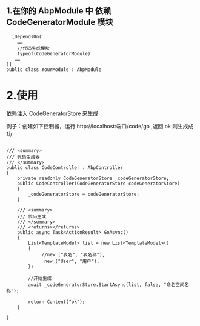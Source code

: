 ﻿
 ## 1.在你的 AbpModule 中 依赖 CodeGeneratorModule 模块

```
  [DependsOn(
    ……
    //代码生成模块
    typeof(CodeGeneratorModule)
   ……
)]
public class YourModule : AbpModule
```

# 2.使用

依赖注入 CodeGeneratorStore 来生成

例子：创建如下控制器，运行 http://localhost:端口/code/go ,返回 ok 则生成成功
```

/// <summary>
/// 代码生成器
/// </summary>
public class CodeController : AbpController
{
    private readonly CodeGeneratorStore _codeGeneratorStore;
    public CodeController(CodeGeneratorStore codeGeneratorStore)
    {
        _codeGeneratorStore = codeGeneratorStore;
    }

    /// <summary>
    /// 代码生成
    /// </summary>
    /// <returns></returns>
    public async Task<ActionResult> GoAsync()
    {
        List<TemplateModel> list = new List<TemplateModel>()
        {
             //new ("表名", "表名称"),
              new ("User", "用户"),
        };

        //开始生成
        await _codeGeneratorStore.StartAsync(list, false, "命名空间名称");

        return Content("ok");
    }

}


```
